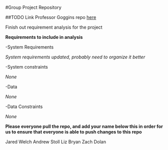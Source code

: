 #Group Project Repository

##TODO
Link Professor Goggins repo [here](https://github.com/OCDX/OCDX-Engine/tree/master/use-cases)

Finish out requirement analysis for the project

**Requirements to include in analysis**

-System Requirements

*System requirements updated, probably need to organize it better*

-System constraints

*None*

-Data

*None* 

-Data Constraints

*None*

**Please everyone pull the repo, and add your name below this in order for us to ensure
that everyone is able to push changes to this repo**

Jared Welch
Andrew Stoll
Liz Bryan
Zach Dolan

